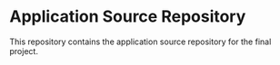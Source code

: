 # Application Source Repository

This repository contains the application source repository for the final project.